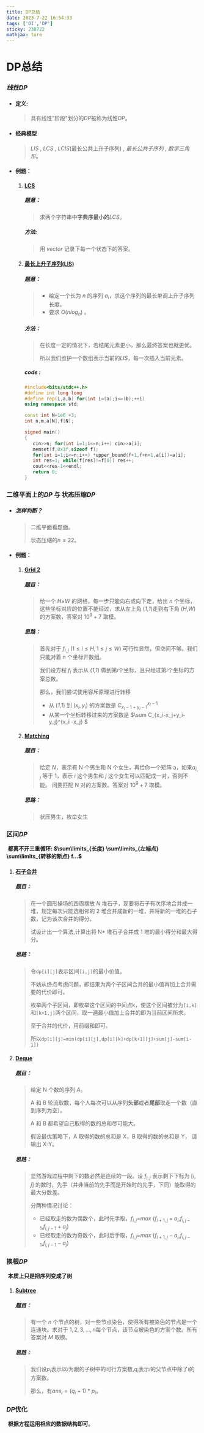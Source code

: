 ```yaml
---
title: DP总结
date: 2023-7-22 16:54:33
tags: ['OI','DP']
sticky: 230722
mathjax: ture
---
```


# DP总结

### $线性DP$

- #### 定义:

  >具有线性"阶段"划分的$DP$被称为线性$DP$。

- #### 经典模型

  >$LIS$ , $LCS$ , $LCIS$(最长公共上升子序列) , $最长公共子序列$ , $数字三角形$。

- #### 例题：

  1. #### [LCS](https://www.luogu.com.cn/problem/AT_dp_f)

     ##### 题意：

     >求两个字符串中**字典序最小的**$LCS$。

     ##### 方法:

     >用 $vector$ 记录下每一个状态下的答案。

  2. #### [最长上升子序列(LIS)](https://www.luogu.com.cn/problem/AT_chokudai_S001_h)

     ##### 题意：

     >- 给定一个长为 *n* 的序列 $a_i$，求这个序列的最长单调上升子序列长度。
     >- 要求 $O(n log_n)$ 。
  
     ##### 方法：
  
     >在长度一定的情况下，若结尾元素更小，那么最终答案也就更优。
     >
     >所以我们维护一个数组表示当前的$LIS$，每一次插入当前元素。
  
     ##### code :
  
     ```c++
     #include<bits/stdc++.h>
     #define int long long
     #define rep(i,a,b) for(int i=(a);i<=(b);++i)
     using namespace std;
     
     const int N=1e6 +3;
     int n,m,a[N],f[N];
     
     signed main()
     {
     	cin>>n; for(int i=1;i<=n;i++) cin>>a[i];
     	memset(f,0x3f,sizeof f);
     	for(int i=1;i<=n;i++) *upper_bound(f+1,f+n+1,a[i])=a[i];
     	int res=1; while(f[res]!=f[0]) res++;
     	cout<<res-1<<endl;
     	return 0;
     }
     ```

### 二维平面上的$DP$ 与 状态压缩$DP$

- ##### 怎样判断？

  >二维平面看题面。
  >
  >状态压缩的$n\le 22$。

- #### 例题：

  1. #### [Grid 2](https://www.luogu.com.cn/problem/AT_dp_y)

     ##### 题目：

     >给一个 *H*×*W* 的网格，每一步只能向右或向下走，给出 $n$ 个坐标，这些坐标对应的位置不能经过，求从左上角 (*1*,*1*)走到右下角 (*H*,*W*) 的方案数，答案对 $10^9+7$ 取模。

     ##### 思路：

     >首先对于 $f_{i,j}\ (1\le i\le H,1\le j\le W)$ 可行性显然，但空间不够。我们只能对着 $n$ 个坐标开数组。
     >
     >我们设方程 $f_i$  表示从 (*1,1*) 做到第*i*个坐标，且只经过第$i$个坐标的方案总数。
     >
     >那么，我们尝试使用容斥原理进行转移
     >
     >- 从 (*1,1*) 到 ($x_i,y_i$) 的方案数是 ${C_{x_i-1+y_i-1}^{x_i -1}}$ 
     >- 从某一个坐标转移过来的方案数是 $\sum C_{x_i-x_j+y_i-y_j}^{x_i -x_j} $

  2. #### [Matching](https://vjudge.csgrandeur.cn/contest/569557#problem/O)

     ##### 题目：

     >给定 *N*，表示有 N 个男生和 N 个女生，再给你一个矩阵 a，如果$a_{i,j}$ 等于 1，表示 *i* 这个男生和 *j* 这个女生可以匹配成一对，否则不能。 问要匹配 N 对的方案数。答案对 $10^9+7$ 取模。

     ##### 思路：

     >状压男生，枚举女生

### 区间$DP$

​	**都离不开三重循环: $\sum\limits_{长度} \sum\limits_{左端点} \sum\limits_{转移的断点} f...$**

1. #### [石子合并](luogu.com.cn/problem/P1880)

   ##### 题目：

   >在一个圆形操场的四周摆放 *N* 堆石子，现要将石子有次序地合并成一堆，规定每次只能选相邻的 2 堆合并成新的一堆，并将新的一堆的石子数，记为该次合并的得分。
   >
   >试设计出一个算法,计算出将 N* 堆石子合并成 1 堆的最小得分和最大得分。

   ##### 思路：

   >令`dp[i][j]`表示区间`[i,j]`的最小价值。
   >
   >不妨从终点考虑问题，即结果为两个子区间合并的最小值再加上合并需要的代价即可。
   >
   >枚举两个子区间，即枚举这个区间的中间点k，使这个区间被分为`[i,k]`和`[k+1,j]`两个区间，取一遍最小值加上合并的即为当前区间所求。
   >
   >至于合并的代价，用前缀和即可。
   >
   >所以`dp[i][j]=min(dp[i][j],dp[i][k]+dp[k+1][j]+sum[j]-sum[i-1])`

2. #### [Deque](https://vjudge.csgrandeur.cn/contest/569557#problem/L)

   ##### 题目：

   >给定 N 个数的序列 $A$。
   >
   >A 和 B 轮流取数，每个人每次可以从序列**头部**或者**尾部**取走一个数（直到序列为空）。
   >
   >A 和 B 都希望自己取得的数的总和尽可能大。
   >
   >假设最优策略下，A 取得的数的总和是 X，B 取得的数的总和是 Y， 请输出 X-Y。

   ##### 思路：

   >显然游戏过程中剩下的数必然是连续的一段。设 $f_{i,j}$ 表示剩下下标为 $[i,j]$ 的数时，先手（并非当前的先手而是开始时的先手，下同）能取得的最大分数差。
   >
   >分两种情况讨论：
   >
   >- 已经取走的数为偶数个，此时先手取，$f_{i,j}$=$max⁡$ ($f_{i+1,j}+a_i$,$f_{i,j-1}$,$f_{i,j-1}+a_j$)
   >- 已经取走的数为奇数个，此时后手取，$f_{i,j}$=$max$⁡ ($f_{i+1,j}-a_i$,$f_{i,j-1}$,$f_{i,j-1}-a_j$)

### 换根$DP$

​	**本质上只是把序列变成了树**

1. #### [Subtree](https://vjudge.csgrandeur.cn/contest/569557#problem/V)

   ##### 题目：

   >有一个 *n* 个节点的树，对一些节点染色，使得所有被染色的节点是一个连通块。求对于 $1,2,3,...,n$每个节点，该节点被染色的方案个数。所有答案对 *M* 取模。

   ##### 思路：

   >我们设$p_i$表示以$i$为跟的子树中的可行方案数,$q_i$表示$i$的父节点中除了$i$的方案数。
   >
   >那么，有$ans_i=(q_i+1)*p_i$。

### $DP$优化

​	**根据方程运用相应的数据结构即可**。
